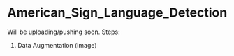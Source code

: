 # American_Sign_Language_Detection

Will be uploading/pushing soon.
Steps:
1. Data Augmentation (image)
